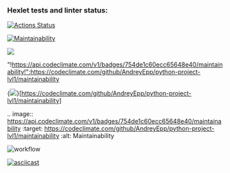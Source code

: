 ### Hexlet tests and linter status:
[![Actions Status](https://github.com/AndreyEpp/python-project-lvl1/workflows/hexlet-check/badge.svg)](https://github.com/AndreyEpp/python-project-lvl1/actions)

[![Maintainability](https://api.codeclimate.com/v1/badges/754de1c60ecc65648e40/maintainability)](https://codeclimate.com/github/AndreyEpp/python-project-lvl1/maintainability)

<a href="https://codeclimate.com/github/AndreyEpp/python-project-lvl1/maintainability"><img src="https://api.codeclimate.com/v1/badges/754de1c60ecc65648e40/maintainability" /></a>

"!https://api.codeclimate.com/v1/badges/754de1c60ecc65648e40/maintainability!":https://codeclimate.com/github/AndreyEpp/python-project-lvl1/maintainability

{<img src="https://api.codeclimate.com/v1/badges/754de1c60ecc65648e40/maintainability" />}[https://codeclimate.com/github/AndreyEpp/python-project-lvl1/maintainability]

.. image:: https://api.codeclimate.com/v1/badges/754de1c60ecc65648e40/maintainability
   :target: https://codeclimate.com/github/AndreyEpp/python-project-lvl1/maintainability
   :alt: Maintainability

![workflow](https://github.com/AndreyEpp/python-project-lvl1/actions/workflows/linter-check.yml/badge.svg)

[![asciicast](https://asciinema.org/a/A90Jr2WKTTWGlSeoxfcR8dfy1.svg)](https://asciinema.org/a/A90Jr2WKTTWGlSeoxfcR8dfy1)

